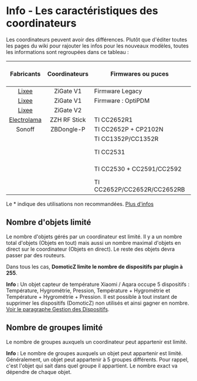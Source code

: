 # Info - Les caractéristiques des coordinateurs

Les coordinateurs peuvent avoir des différences. Plutôt que d'éditer toutes les pages du wiki pour rajouter les infos pour les nouveaux modèles, toutes les informations sont regroupées dans ce tableau :  

|                  Fabricants                 | Coordinateurs | Firmwares ou puces          | Objets en tout | Objets en direct | Groupes |   Commentaires  |
|:-------------------------------------------:|:-------------:|-----------------------------|:--------------:|:----------------:|:-------:|:---------------:|
|          [Lixee](https://zigate.fr)         |   ZiGate V1   | Firmware Legacy             |       40       |         ?        |    5    |                 |
|          [Lixee](https://zigate.fr)         |   ZiGate V1   | Firmware : OptiPDM          |       70       |        20        |    5    |                 |
|          [Lixee](https://zigate.fr)         |   ZiGate V2   |                             |       200      |        20        |    15   |                 |
| [Electrolama](https://shop.electrolama.com) |  ZZH RF Stick | TI CC2652R1                 |        ?       |         ?        |    ?    |                 |
|                    Sonoff                   |   ZBDongle-P  | TI CC2652P + CP2102N        |       40       |        21        |    ?    |                 |
|                                             |               | TI CC1352P/CC1352R          |        ?       |         ?        |         |                 |
|                                             |               | TI CC2531                   |       20       |         ?        |    ?    |  Non recommandé |
|                                             |               | TI CC2530 + CC2591/CC2592   |       20       |         ?        |    ?    |  Non recommandé |
|                                             |               | TI CC2652P/CC2652R/CC2652RB |        ?       |         ?        |    ?    |                 |


Le * indique des utilisations non recommandées. [Plus d'infos](https://github.com/zigpy/zigpy-znp#hardware-requirements)

## Nombre d'objets limité

Le nombre d'objets gérés par un coordinateur est limité. Il y a un nombre total d'objets (Objets en tout) mais aussi un nombre maximal d'objets en direct sur le coordinateur (Objets en direct). Le reste des objets devra passer par des routeurs.

Dans tous les cas, **DomoticZ limite le nombre de dispositifs par plugin à 255**.

__Info :__ Un objet capteur de température Xiaomi / Aqara occupe 5 dispositifs : Température, Hygrométrie, Pression, Température + Hygrométrie et Température + Hygrométrie + Pression. Il est possible à tout instant de supprimer les dispositifs (DomoticZ) non utilisés et ainsi gagner en nombre. [Voir le paragraphe Gestion des Dispositifs](Tuto_Appairage-objet.md#gestion-des-dispositifs).

## Nombre de groupes limité

Le nombre de groupes auxquels un coordinateur peut appartenir est limité.

__Info :__ Le nombre de groupes auxquels un objet peut appartenir est limité. Généralement, un objet peut appartenir à 5 groupes différents. Pour rappel, c'est l'objet qui sait dans quel groupe il appartient. Le nombre exact va dépendre de chaque objet.
